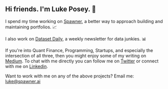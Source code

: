 ## Hi friends. I'm Luke Posey. 👋

I spend my time working on [Spawner](https://www.spawner.ai), a better way to approach building and maintaining portfolios. 📈 

I also work on [Dataset Daily](https://www.datasetdaily.com), a weekly newsletter for data junkies. 📊  

If you're into Quant Finance, Programming, Startups, and especially the intersection of all three, then you might enjoy some of my writing on [Medium](https://medium.com/@posey). To chat with me directly you can follow me on [Twitter](https://twitter.com/poseysthumbs) or connect with me on [Linkedin](https://www.linkedin.com/in/luke-posey/).

Want to work with me on any of the above projects? Email me: luke@spawner.ai 
